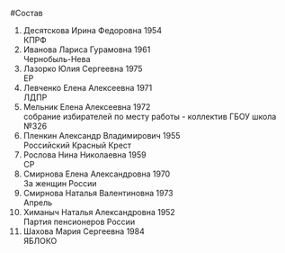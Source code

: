 #Состав
1. Десятскова Ирина Федоровна 1954   
    КПРФ
2. Иванова Лариса Гурамовна 1961   
    Чернобыль-Нева
3. Лазорко Юлия Сергеевна 1975   
    ЕР
4. Левченко Елена Алексеевна 1971   
    ЛДПР
5. Мельник Елена Алексеевна 1972   
    собрание избирателей по месту работы - коллектив ГБОУ школа №326
6. Пленкин Александр Владимирович 1955   
    Российский Красный Крест
7. Рослова Нина Николаевна 1959   
    СР
8. Смирнова Елена Александровна 1970   
    За женщин России
9. Смирнова Наталья Валентиновна 1973   
    Апрель
10. Химаныч Наталья Александровна 1952   
    Партия пенсионеров России
11. Шахова Мария Сергеевна 1984   
    ЯБЛОКО
